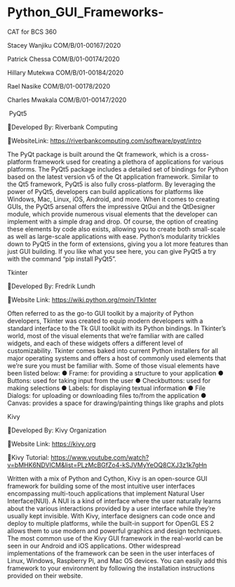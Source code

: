 # Python_GUI_Frameworks-
CAT for BCS 360

Stacey Wanjiku    COM/B/01-00167/2020 

Patrick Chessa    COM/B/01-00174/2020

Hillary Mutekwa   COM/B/01-00184/2020

Rael Nasike       COM/B/01-00178/2020

Charles Mwakala   COM/B/01-00147/2020





 PyQt5
 
Developed By: Riverbank Computing

WebsiteLink: https://riverbankcomputing.com/software/pyqt/intro

The PyQt package is built around the Qt framework, which is a cross-platform framework used for creating a plethora of applications for various platforms. The PyQt5 package includes a detailed set of bindings for Python based on the latest version v5 of the Qt application framework.
Similar to the Qt5 framework, PyQt5 is also fully cross-platform. By leveraging the power of PyQt5, developers can build applications for platforms like Windows, Mac, Linux, iOS, Android, and more.
When it comes to creating GUIs, the PyQt5 arsenal offers the impressive QtGui and the QtDesigner module, which provide numerous visual elements that the developer can implement with a simple drag and drop. Of course, the option of creating these elements by code also exists, allowing you to create both small-scale as well as large-scale applications with ease. Python’s modularity trickles down to PyQt5 in the form of extensions, giving you a lot more features than just GUI building. If you like what you see here, you can give PyQt5 a try with the command “pip install PyQt5”.


Tkinter

Developed By: Fredrik Lundh

Website Link: https://wiki.python.org/moin/TkInter

Often referred to as the go-to GUI toolkit by a majority of Python developers, Tkinter was created to equip modern developers with a standard interface to the Tk GUI toolkit with its Python bindings. In Tkinter’s world, most of the visual elements that we’re familiar with are called widgets, and each of these widgets offers a different level of customizability.
Tkinter comes baked into current Python installers for all major operating systems and offers a host of commonly used elements that we’re sure you must be familiar with. Some of those visual elements have been listed below:
● Frame: for providing a structure to your application
● Buttons: used for taking input from the user
● Checkbuttons: used for making selections
● Labels: for displaying textual information
● File Dialogs: for uploading or downloading files to/from the application
● Canvas: provides a space for drawing/painting things like graphs and plots


Kivy

Developed By: Kivy Organization

Website Link: https://kivy.org

Kivy Tutorial: https://www.youtube.com/watch?v=bMHK6NDVlCM&list=PLzMcBGfZo4-kSJVMyYeOQ8CXJ3z1k7gHn

Written with a mix of Python and Cython, Kivy is an open-source GUI framework for building some of the most intuitive user interfaces encompassing multi-touch applications that implement Natural User Interface(NUI).
A NUI is a kind of interface where the user naturally learns about the various interactions provided by a user interface while they’re usually kept invisible.
With Kivy, interface designers can code once and deploy to multiple platforms, while the built-in support for OpenGL ES 2 allows them to use modern and powerful graphics and design techniques. The most common use of the Kivy GUI framework in the real-world can be seen in our Android and iOS applications. Other widespread implementations of the framework can be seen in the user interfaces of Linux, Windows, Raspberry Pi, and Mac OS devices. You can easily add this framework to your environment by following the installation instructions provided on their website.
